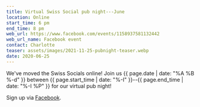```yaml
---
title: Virtual Swiss Social pub night---June
location: Online
start_time: 6 pm
end_time: 8 pm
web_url: https://www.facebook.com/events/1158937581132442
web_url_name: Facebook event
contact: Charlotte
teaser: assets/images/2021-11-25-pubnight-teaser.webp
date: 2020-06-25
---
```


We've moved the Swiss Socials online! Join us {{ page.date | date: "%A %B %-d"
}} between {{ page.start_time | date: "%-I" }}--{{ page.end_time | date: "%-I
%P" }} for our virtual pub night!

Sign up via [Facebook].

[facebook]: <{{ page.web_url }}>
